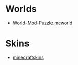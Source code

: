 # Worlds
* [World-Mod-Puzzle.mcworld](https://www.mediafire.com/file/6ksibiyffz005g5/World-Mod-Puzzle.mcworld/file)

# Skins
* [minecraftskins](https://www.minecraftskins.com/profile/4725772/willeyeamm)
